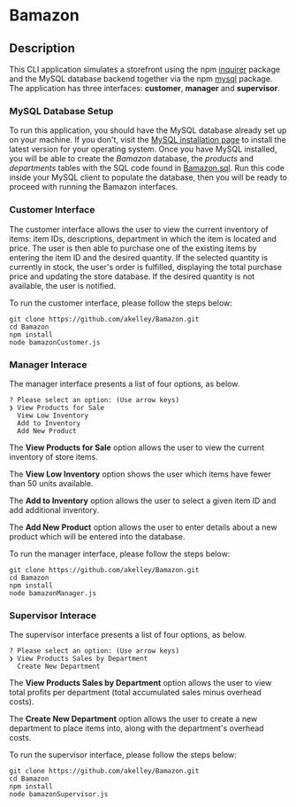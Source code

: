 # Bamazon

## Description

This CLI application simulates a storefront using the npm [inquirer](https://www.npmjs.com/package/inquirer) package and the MySQL database backend together via the npm [mysql](https://www.npmjs.com/package/mysql) package. The application has three interfaces: **customer**, **manager** and **supervisor**.

### MySQL Database Setup

To run this application, you should have the MySQL database already set up on your machine. If you don't, visit the [MySQL installation page](https://dev.mysql.com/doc/refman/5.6/en/installing.html) to install the latest version for your operating system. Once you have MySQL installed, you will be able to create the *Bamazon* database, the *products* and *departments* tables with the SQL code found in [Bamazon.sql](Bamazon.sql). Run this code inside your MySQL client to populate the database, then you will be ready to proceed with running the Bamazon interfaces.

### Customer Interface

The customer interface allows the user to view the current inventory of items: item IDs, descriptions, department in which the item is located and price. The user is then able to purchase one of the existing items by entering the item ID and the desired quantity. If the selected quantity is currently in stock, the user's order is fulfilled, displaying the total purchase price and updating the store database. If the desired quantity is not available, the user is notified.

To run the customer interface, please follow the steps below:

	git clone https://github.com/akelley/Bamazon.git
	cd Bamazon
	npm install
	node bamazonCustomer.js

### Manager Interace

The manager interface presents a list of four options, as below. 

	? Please select an option: (Use arrow keys)
	❯ View Products for Sale 
	  View Low Inventory 
	  Add to Inventory 
	  Add New Product
	  
The **View Products for Sale** option allows the user to view the current inventory of store items.

The **View Low Inventory** option shows the user which items have fewer than 50 units available.

The **Add to Inventory** option allows the user to select a given item ID and add additional inventory.

The **Add New Product** option allows the user to enter details about a new product which will be entered into the database.

To run the manager interface, please follow the steps below:

	git clone https://github.com/akelley/Bamazon.git
	cd Bamazon
	npm install
	node bamazonManager.js
  
  ### Supervisor Interace

The supervisor interface presents a list of four options, as below. 

	? Please select an option: (Use arrow keys)
	❯ View Products Sales by Department
	  Create New Department
	  
The **View Products Sales by Department** option allows the user to view total profits per department (total accumulated sales minus overhead costs).

The **Create New Department** option allows the user to create a new department to place items into, along with the department's overhead costs.

To run the supervisor interface, please follow the steps below:

	git clone https://github.com/akelley/Bamazon.git
	cd Bamazon
	npm install
	node bamazonSupervisor.js

